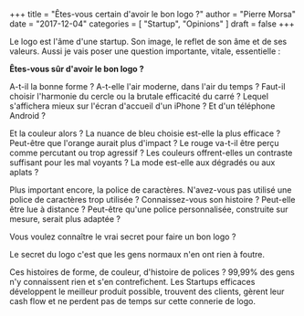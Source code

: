 +++
title      = "Êtes-vous certain d'avoir le bon logo ?"
author     = "Pierre Morsa"
date       = "2017-12-04"
categories = [ "Startup", "Opinions" ]
draft      = false
+++

Le logo est l'âme d'une startup. Son image, le reflet de son âme et de ses valeurs. Aussi je vais poser une question importante, vitale, essentielle : 

**Êtes-vous sûr d'avoir le bon logo ?**

A-t-il la bonne forme ? A-t-elle l'air moderne, dans l'air du temps ? Faut-il choisir l'harmonie du cercle ou la brutale efficacité du carré ? Lequel s'affichera mieux sur l'écran d'accueil d'un iPhone ? Et d'un téléphone Android ?

Et la couleur alors ? La nuance de bleu choisie est-elle la plus efficace ? Peut-être que l'orange aurait plus d'impact ? Le rouge va-t-il être perçu comme percutant ou trop agressif ? Les couleurs offrent-elles un contraste suffisant pour les mal voyants ? La mode est-elle aux dégradés ou aux aplats ?

Plus important encore, la police de caractères. N'avez-vous pas utilisé une police de caractères trop utilisée ? Connaissez-vous son histoire ? Peut-elle être lue à distance ? Peut-être qu'une police personnalisée, construite sur mesure, serait plus adaptée ? 

Vous voulez connaître le vrai secret pour faire un bon logo ?

Le secret du logo c'est que les gens normaux n'en ont rien à foutre.

Ces histoires de forme, de couleur, d'histoire de polices ? 99,99% des gens n'y connaissent rien et s'en contrefichent. Les Startups efficaces développent le meilleur produit possible, trouvent des clients, gèrent leur cash flow et ne perdent pas de temps sur cette connerie de logo.
